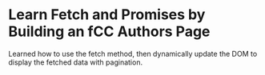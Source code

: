 
# Learn Fetch and Promises by Building an fCC Authors Page

Learned how to use the fetch method, then dynamically update the DOM to display the fetched data with pagination.